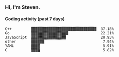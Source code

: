 ### Hi, I'm Steven.

#### Coding activity (past 7 days)
```
C++         ▓▓▓▓▓▓▓▓▓▓▓▓▓▓▓▓▓▓▓▓▓▓▓▓▓▓▓▓▓▓  37.18%
Go          ▓▓▓▓▓▓▓▓▓▓▓▓▓▓▓▓▓               22.21%
JavaScript  ▓▓▓▓▓▓▓▓▓▓▓▓▓▓▓▓                20.95%
other       ▓▓▓▓▓▓                           7.94%
YAML        ▓▓▓▓                             5.91%
C           ▓▓▓▓                             5.82%
```
